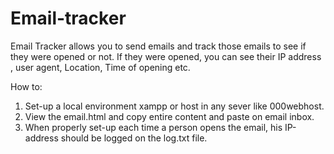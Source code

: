 # Email-tracker
Email Tracker allows you to send emails and track those emails to see if they were opened or not. If they were opened, you can see their IP address , user agent, Location, Time of opening etc.

How to:

 1. Set-up a local environment xampp or host in any sever like 000webhost.
 2. View the email.html and copy entire content and paste on email inbox.
 3. When properly set-up each time a person opens the email, his IP-address should be logged on the log.txt file.
